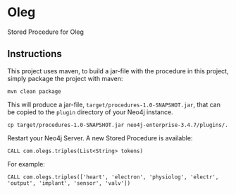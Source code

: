 # Oleg
Stored Procedure for Oleg


Instructions
------------ 

This project uses maven, to build a jar-file with the procedure in this
project, simply package the project with maven:

    mvn clean package

This will produce a jar-file, `target/procedures-1.0-SNAPSHOT.jar`,
that can be copied to the `plugin` directory of your Neo4j instance.

    cp target/procedures-1.0-SNAPSHOT.jar neo4j-enterprise-3.4.7/plugins/.
    


Restart your Neo4j Server. A new Stored Procedure is available:

    CALL com.olegs.triples(List<String> tokens)
    
For example:

    CALL com.olegs.triples(['heart', 'electron', 'physiolog', 'electr', 'output', 'implant', 'sensor', 'valv'])
